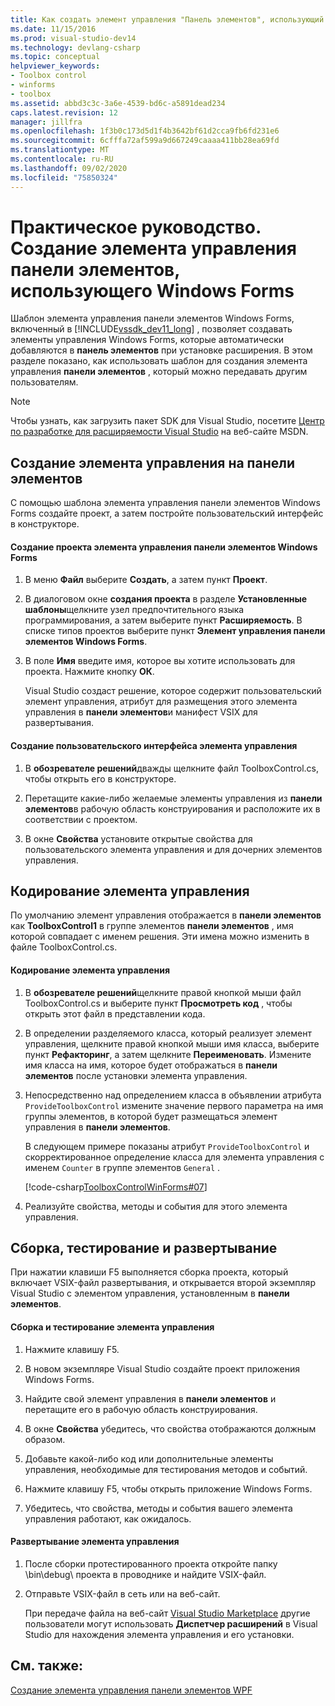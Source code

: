 ```yaml
---
title: Как создать элемент управления "Панель элементов", использующий Windows Forms | Документация Майкрософт
ms.date: 11/15/2016
ms.prod: visual-studio-dev14
ms.technology: devlang-csharp
ms.topic: conceptual
helpviewer_keywords:
- Toolbox control
- winforms
- toolbox
ms.assetid: abbd3c3c-3a6e-4539-bd6c-a5891dead234
caps.latest.revision: 12
manager: jillfra
ms.openlocfilehash: 1f3b0c173d5d1f4b3642bf61d2cca9fb6fd231e6
ms.sourcegitcommit: 6cfffa72af599a9d667249caaaa411bb28ea69fd
ms.translationtype: MT
ms.contentlocale: ru-RU
ms.lasthandoff: 09/02/2020
ms.locfileid: "75850324"
---
```

# <a name="how-to-create-a-toolbox-control-that-uses-windows-forms"></a>Практическое руководство. Создание элемента управления панели элементов, использующего Windows Forms
Шаблон элемента управления панели элементов Windows Forms, включенный в [!INCLUDE[vssdk_dev11_long](../includes/vssdk-dev11-long-md.md)] , позволяет создавать элементы управления Windows Forms, которые автоматически добавляются в **панель элементов** при установке расширения. В этом разделе показано, как использовать шаблон для создания элемента управления **панели элементов** , который можно передавать другим пользователям.  
  
> [!NOTE]
> Чтобы узнать, как загрузить пакет SDK для Visual Studio, посетите [Центр по разработке для расширяемости Visual Studio](https://msdn.microsoft.com/vsx/default.aspx) на веб-сайте MSDN.  
  
## <a name="creating-a-toolbox-control"></a>Создание элемента управления на панели элементов  
 С помощью шаблона элемента управления панели элементов Windows Forms создайте проект, а затем постройте пользовательский интерфейс в конструкторе.  
  
#### <a name="to-create-a-windows-forms-toolbox-control-project"></a>Создание проекта элемента управления панели элементов Windows Forms  
  
1. В меню **Файл** выберите **Создать**, а затем пункт **Проект**.  
  
2. В диалоговом окне **создания проекта** в разделе **Установленные шаблоны**щелкните узел предпочтительного языка программирования, а затем выберите пункт **Расширяемость**. В списке типов проектов выберите пункт **Элемент управления панели элементов Windows Forms**.  
  
3. В поле **Имя** введите имя, которое вы хотите использовать для проекта. Нажмите кнопку **ОК**.  
  
     Visual Studio создаст решение, которое содержит пользовательский элемент управления, атрибут для размещения этого элемента управления в **панели элементов**и манифест VSIX для развертывания.  
  
#### <a name="to-build-the-control-ui"></a>Создание пользовательского интерфейса элемента управления  
  
1. В **обозревателе решений**дважды щелкните файл ToolboxControl.cs, чтобы открыть его в конструкторе.  
  
2. Перетащите какие-либо желаемые элементы управления из **панели элементов**в рабочую область конструирования и расположите их в соответствии с проектом.  
  
3. В окне **Свойства** установите открытые свойства для пользовательского элемента управления и для дочерних элементов управления.  
  
## <a name="coding-the-control"></a>Кодирование элемента управления  
 По умолчанию элемент управления отображается в **панели элементов** как **ToolboxControl1** в группе элементов **панели элементов** , имя которой совпадает с именем решения. Эти имена можно изменить в файле ToolboxControl.cs.  
  
#### <a name="to-code-the-control"></a>Кодирование элемента управления  
  
1. В **обозревателе решений**щелкните правой кнопкой мыши файл ToolboxControl.cs и выберите пункт **Просмотреть код** , чтобы открыть этот файл в представлении кода.  
  
2. В определении разделяемого класса, который реализует элемент управления, щелкните правой кнопкой мыши имя класса, выберите пункт **Рефакторинг**, а затем щелкните **Переименовать**. Измените имя класса на имя, которое будет отображаться в **панели элементов** после установки элемента управления.  
  
3. Непосредственно над определением класса в объявлении атрибута `ProvideToolboxControl` измените значение первого параметра на имя группы элементов, в которой будет размещаться элемент управления в **панели элементов**.  
  
     В следующем примере показаны атрибут `ProvideToolboxControl` и скорректированное определение класса для элемента управления с именем `Counter` в группе элементов `General` .  
  
     [!code-csharp[ToolboxControlWinForms#07](../snippets/csharp/VS_Snippets_VSSDK/toolboxcontrolwinforms/cs/toolboxcontrol.cs#07)]  
  
4. Реализуйте свойства, методы и события для этого элемента управления.  
  
## <a name="building-testing-and-deployment"></a>Сборка, тестирование и развертывание  
 При нажатии клавиши F5 выполняется сборка проекта, который включает VSIX-файл развертывания, и открывается второй экземпляр Visual Studio с элементом управления, установленным в **панели элементов**.  
  
#### <a name="to-build-and-test-the-control"></a>Сборка и тестирование элемента управления  
  
1. Нажмите клавишу F5.  
  
2. В новом экземпляре Visual Studio создайте проект приложения Windows Forms.  
  
3. Найдите свой элемент управления в **панели элементов** и перетащите его в рабочую область конструирования.  
  
4. В окне **Свойства** убедитесь, что свойства отображаются должным образом.  
  
5. Добавьте какой-либо код или дополнительные элементы управления, необходимые для тестирования методов и событий.  
  
6. Нажмите клавишу F5, чтобы открыть приложение Windows Forms.  
  
7. Убедитесь, что свойства, методы и события вашего элемента управления работают, как ожидалось.  
  
#### <a name="to-deploy-the-control"></a>Развертывание элемента управления  
  
1. После сборки протестированного проекта откройте папку \bin\debug\ проекта в проводнике и найдите VSIX-файл.  
  
2. Отправьте VSIX-файл в сеть или на веб-сайт.  
  
     При передаче файла на веб-сайт [Visual Studio Marketplace](https://marketplace.visualstudio.com/) другие пользователи могут использовать **Диспетчер расширений** в Visual Studio для нахождения элемента управления и его установки.  
  
## <a name="see-also"></a>См. также:  
 [Создание элемента управления панели элементов WPF](../extensibility/creating-a-wpf-toolbox-control.md)
